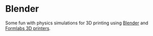 # Blender
Some fun with physics simulations for 3D printing using [Blender](https://www.blender.org/) and [Formlabs 3D printers](https://formlabs.com/).
